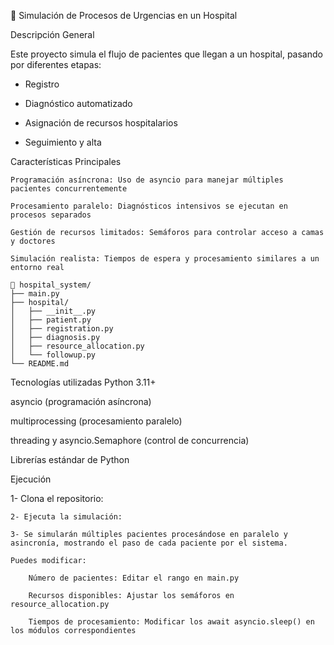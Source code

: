🏥 Simulación de Procesos de Urgencias en un Hospital

Descripción General

Este proyecto simula el flujo de pacientes que llegan a un hospital, pasando por diferentes etapas:

- Registro

- Diagnóstico automatizado

- Asignación de recursos hospitalarios

- Seguimiento y alta

Características Principales

    Programación asíncrona: Uso de asyncio para manejar múltiples pacientes concurrentemente

    Procesamiento paralelo: Diagnósticos intensivos se ejecutan en procesos separados

    Gestión de recursos limitados: Semáforos para controlar acceso a camas y doctores

    Simulación realista: Tiempos de espera y procesamiento similares a un entorno real

```
📁 hospital_system/
├── main.py
├── hospital/
│   ├── __init__.py
│   ├── patient.py
│   ├── registration.py
│   ├── diagnosis.py
│   ├── resource_allocation.py
│   └── followup.py
└── README.md
```

Tecnologías utilizadas
Python 3.11+

asyncio (programación asíncrona)

multiprocessing (procesamiento paralelo)

threading y asyncio.Semaphore (control de concurrencia)

Librerías estándar de Python

Ejecución

1- Clona el repositorio:
``` gitclone 
2- Ejecuta la simulación:

3- Se simularán múltiples pacientes procesándose en paralelo y asincronía, mostrando el paso de cada paciente por el sistema.

Puedes modificar:

    Número de pacientes: Editar el rango en main.py

    Recursos disponibles: Ajustar los semáforos en resource_allocation.py

    Tiempos de procesamiento: Modificar los await asyncio.sleep() en los módulos correspondientes


